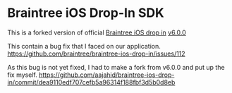 # Braintree iOS Drop-In SDK

This is a forked version of official [Braintree iOS drop in](https://github.com/braintree/braintree-ios-drop-in) [v6.0.0](https://github.com/braintree/braintree-ios-drop-in/releases/tag/6.0.0)

This contain a bug fix that I faced on our application. 
https://github.com/braintree/braintree-ios-drop-in/issues/112

As this bug is not yet fixed, I had to make a fork from v6.0.0 and put up the fix myself.
https://github.com/aajahid/braintree-ios-drop-in/commit/dea9110edf707cefb5a96314f188fbf3d5b0d8eb